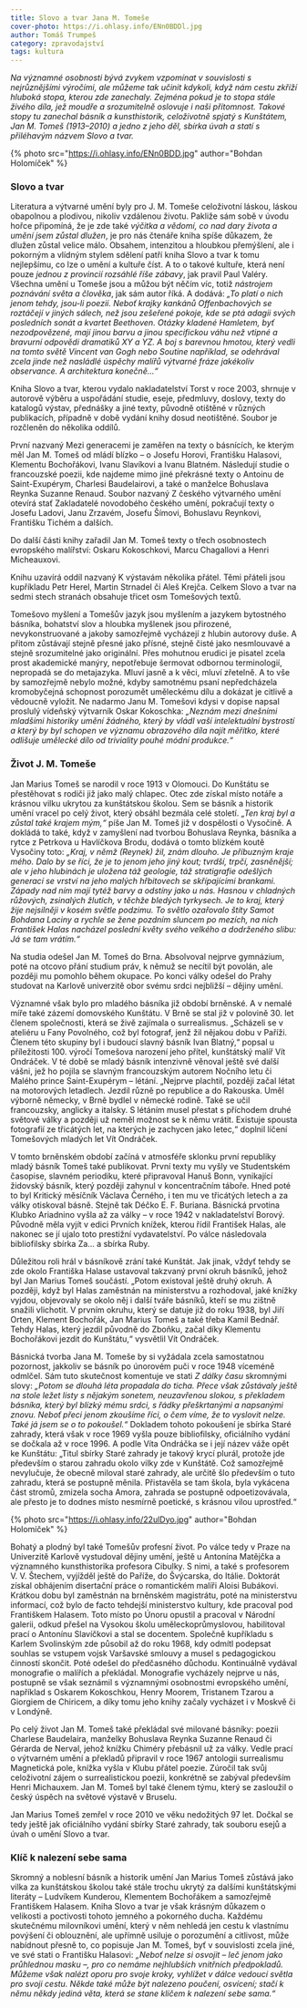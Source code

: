 ```yaml
---
title: Slovo a tvar Jana M. Tomeše
cover-photo: https://i.ohlasy.info/ENn0BDDl.jpg
author: Tomáš Trumpeš
category: zpravodajství
tags: kultura
---
```


*Na významné osobnosti bývá zvykem vzpomínat v souvislosti s nejrůznějšími výročími, ale můžeme tak učinit kdykoli, když nám cestu zkříží hluboká stopa, kterou zde zanechaly. Zejména pokud je to stopa stále živého díla, jež moudře a srozumitelně oslovuje i naši přítomnost. Takové stopy tu zanechal básník a kunsthistorik, celoživotně spjatý s Kunštátem, Jan M. Tomeš (1913–2010) a jedno z jeho děl, sbírka úvah a statí s přiléhavým názvem Slovo a tvar.*

{% photo src="https://i.ohlasy.info/ENn0BDD.jpg" author="Bohdan Holomíček" %}

### Slovo a tvar

Literatura a výtvarné umění byly pro J. M. Tomeše celoživotní láskou, láskou obapolnou a plodivou, nikoliv vzdálenou životu. Pakliže sám sobě v úvodu hořce připomíná, že je zde také *výčitka a vědomí, co nad dary života a umění jsem zůstal dlužen*, je pro nás čtenáře kniha spíše důkazem, že dlužen zůstal velice málo. Obsahem, intenzitou a hloubkou přemýšlení, ale i pokorným a vlídným stylem sdělení patří kniha Slovo a tvar k tomu nejlepšímu, co lze o umění a kultuře číst. A to o takové kultuře, která není pouze *jednou z provincií rozsáhlé říše zábavy*, jak pravil Paul Valéry. Všechna umění u Tomeše jsou a můžou být něčím víc, totiž *nástrojem poznávání světa a člověka*, jak sám autor říká. A dodává: *„To platí o nich jenom tehdy, jsou-li poezií. Neboť krajky kankánů Offenbachových se roztáčejí v jiných sálech, než jsou zešeřené pokoje, kde se ptá adagii svých posledních sonát a kvartet Beethoven. Otázky kladené Hamletem, byť nezodpovězené, mají jinou barvu a jinou specifickou váhu než vtipné a bravurní odpovědi dramatiků XY a YZ. A boj s barevnou hmotou, který vedli na tomto světě Vincent van Gogh nebo Soutine například, se odehrával zcela jinde než nasládlé úspěchy malířů výtvarné fráze jakékoliv observance. A architektura konečně…“*

Kniha Slovo a tvar, kterou vydalo nakladatelství Torst v roce 2003, shrnuje v autorově výběru a uspořádání studie, eseje, předmluvy, doslovy, texty do katalogů výstav, přednášky a jiné texty, původně otištěné v různých publikacích, případně v době vydání knihy dosud neotištěné. Soubor je rozčleněn do několika oddílů. 

První nazvaný Mezi generacemi je zaměřen na texty o básnících, ke kterým měl Jan M. Tomeš od mládí blízko – o Josefu Horovi, Františku Halasovi, Klementu Bochořákovi, Ivanu Slavíkovi a Ivanu Blatném. Následují studie o francouzské poezii, kde najdeme mimo jiné překrásné texty o Antoinu de Saint-Exupérym, Charlesi Baudelairovi, a také o manželce Bohuslava Reynka Suzanne Renaud. Soubor nazvaný Z českého výtvarného umění otevírá stať Zakladatelé novodobého českého umění, pokračují texty o Josefu Ladovi, Janu Zrzavém, Josefu Šímovi, Bohuslavu Reynkovi, Františku Tichém a dalších. 

Do další části knihy zařadil Jan M. Tomeš texty o třech osobnostech evropského malířství: Oskaru Kokoschkovi, Marcu Chagallovi a Henri Micheauxovi. 

Knihu uzavírá oddíl nazvaný K výstavám několika přátel. Těmi přáteli jsou kupříkladu Petr Herel, Martin Strnadel či Aleš Krejča. Celkem Slovo a tvar na sedmi stech stranách obsahuje třicet osm Tomešových textů.

Tomešovo myšlení a Tomešův jazyk jsou myšlením a jazykem bytostného básníka, bohatství slov a hloubka myšlenek jsou přirozené, nevykonstruované a jakoby samozřejmě vycházejí z hlubin autorovy duše. A přitom zůstávají stejně přesné jako přísné, stejně čisté jako nesmlouvavé a stejně srozumitelné jako originální. Přes mohutnou erudici je pisatel zcela prost akademické manýry, nepotřebuje šermovat odbornou terminologií, nepropadá se do metajazyka. Mluví jasně a k věci, mluví zřetelně. A to vše by samozřejmě nebylo možné, kdyby samotnému psaní nepředcházela kromobyčejná schopnost porozumět uměleckému dílu a dokázat je citlivě a vědoucně vyložit. Ne nadarmo Janu M. Tomešovi kdysi v dopise napsal proslulý vídeňský výtvarník Oskar Kokoschka: *„Neznám mezi dnešními mladšími historiky umění žádného, který by vládl vaší intelektuální bystrostí a který by byl schopen ve významu obrazového díla najít měřítko, které odlišuje umělecké dílo od triviality pouhé módní produkce.“*

### Život J. M. Tomeše

Jan Marius Tomeš se narodil v roce 1913 v Olomouci. Do Kunštátu se přestěhovat s rodiči již jako malý chlapec. Otec zde získal místo notáře a krásnou vilku ukrytou za kunštátskou školou. Sem se básník a historik umění vracel po celý život, který obsáhl bezmála celé století. *„Ten kraj byl a zůstal také krajem mým,“* píše Jan M. Tomeš již v dospělosti o Vysočině. A dokládá to také, když v zamyšlení nad tvorbou Bohuslava Reynka, básníka a rytce z Petrkova u Havlíčkova Brodu, dodává o tomto blízkém koutě Vysočiny toto: *„Kraj, v němž (Reynek) žil, znám dlouho. Je příbuzným kraje mého. Dalo by se říci, že je to jenom jeho jiný kout; tvrdší, trpčí, zasněnější; ale v jeho hlubinách je uložena táž geologie, táž stratigrafie odešlých generací se vrství na jeho malých hřbitovech se skřípajícími brankami. Západy nad ním mají tytéž barvy a odstíny jako u nás. Hasnou v chladných růžových, zsinalých žlutích, v těchže bledých tyrkysech. Je to kraj, který žije nejsilněji v kosém světle podzimu. To světlo ozařovalo štíty Samot Bohdana Laciny a rychle se žene pozdním sluncem po mezích, na nich František Halas nacházel poslední květy svého velkého a dodrženého slibu: Já se tam vrátím.“*

Na studia odešel Jan M. Tomeš do Brna. Absolvoval nejprve gymnázium, poté na otcovo přání studium práv, k němuž se necítil být povolán, ale později mu pomohlo během okupace. Po konci války odešel do Prahy studovat na Karlově univerzitě obor svému srdci nejbližší – dějiny umění. 

Významné však bylo pro mladého básníka již období brněnské. A v nemalé míře také zázemí domovského Kunštátu. V Brně se stal již v polovině 30. let členem společnosti, která se živě zajímala o surrealismus. „Scházeli se v ateliéru u Fany Povolného, což byl fotograf, jenž žil nějakou dobu v Paříži. Členem této skupiny byl i budoucí slavný básník Ivan Blatný,“ popsal u příležitosti 100. výročí Tomešova narození jeho přítel, kunštátský malíř Vít Ondráček. V té době se mladý básník intenzivně věnoval ještě své další vášni, jež ho pojila se slavným francouzským autorem Nočního letu či Malého prince Saint-Exupérym – létání. „Nejprve plachtil, později začal létat na motorových letadlech. Jezdil různě po republice a do Rakouska. Uměl výborně německy, v Brně bydlel v německé rodině. Také se učil francouzsky, anglicky a italsky. S létáním musel přestat s příchodem druhé světové války a později už neměl možnost se k němu vrátit. Existuje spousta fotografií ze třicátých let, na kterých je zachycen jako letec,“ doplnil líčení Tomešových mladých let Vít Ondráček.

V tomto brněnském období začíná v atmosféře sklonku první republiky mladý básník Tomeš také publikovat. První texty mu vyšly ve Studentském časopise, slavném periodiku, které připravoval Hanuš Bonn, vynikající židovský básník, který později zahynul v koncentračním táboře. Hned poté to byl Kritický měsíčník Václava Černého, i ten mu ve třicátých letech a za války otiskoval básně. Stejně tak Déčko E. F. Buriana. Básnická prvotina Klubko Ariadnino vyšla až za války – v roce 1942 v nakladatelství Borový. Původně měla vyjít v edici Prvních knížek, kterou řídil František Halas, ale nakonec se jí ujalo toto prestižní vydavatelství. Po válce následovala bibliofilsky sbírka Za… a sbírka Ruby.

Důležitou roli hrál v básníkově zrání také Kunštát. Jak jinak, vždyť tehdy se zde okolo Františka Halase ustavoval takzvaný první okruh básníků, jehož byl Jan Marius Tomeš součástí. „Potom existoval ještě druhý okruh. A později, když byl Halas zaměstnán na ministerstvu a rozhodoval, jaké knížky vyjdou, objevovaly se okolo něj i další tváře básníků, kteří se mu zištně snažili vlichotit. V prvním okruhu, který se datuje již do roku 1938, byl Jiří Orten, Klement Bochořák, Jan Marius Tomeš a také třeba Kamil Bednář. Tehdy Halas, který jezdil původně do Zboňku, začal díky Klementu Bochořákovi jezdit do Kunštátu,“ vysvětlil Vít Ondráček.

Básnická tvorba Jana M. Tomeše by si vyžádala zcela samostatnou pozornost, jakkoliv se básník po únorovém puči v roce 1948 víceméně odmlčel. Sám tuto skutečnost komentuje ve stati *Z dálky času* skromnými slovy: *„Potom se dlouhá léta propadala do ticha. Přece však zůstávaly ještě na stole ležet listy s nějakým sonetem, neuzavřenou slokou, s překladem básníka, který byl blízký mému srdci, s řádky přeškrtanými a napsanými znovu. Neboť přeci jenom zkoušíme říci, o čem víme, že to vyslovit nelze. Také já jsem se o to pokoušel.“* Dokladem tohoto pokoušení je sbírka Staré zahrady, která však v roce 1969 vyšla pouze bibliofilsky, oficiálního vydání se dočkala až v roce 1996. A podle Víta Ondráčka se i její název váže opět ke Kunštátu: „Titul sbírky Staré zahrady je takový krycí plurál, protože jde především o starou zahradu okolo vilky zde v Kunštátě. Což samozřejmě nevylučuje, že obecně miloval staré zahrady, ale určitě šlo především o tuto zahradu, která se postupně měnila. Přistavěla se tam škola, byla vykácena část stromů, zmizela socha Amora, zahrada se postupně odpoetizovávala, ale přesto je to dodnes místo nesmírně poetické, s krásnou vilou uprostřed.“

{% photo src="https://i.ohlasy.info/22ulDyo.jpg" author="Bohdan Holomíček" %}

Bohatý a plodný byl také Tomešův profesní život. Po válce tedy v Praze na Univerzitě Karlově vystudoval dějiny umění, ještě u Antonína Matějčka a významného kunsthistorika profesora Cibulky. S nimi, a také s profesorem V. V. Štechem, vyjížděl ještě do Paříže, do Švýcarska, do Itálie. Doktorát získal obhájením disertační práce o romantickém malíři Aloisi Bubákovi. Krátkou dobu byl zaměstnán na brněnském magistrátu, poté na ministerstvu informací, což bylo de facto tehdejší ministerstvo kultury, kde pracoval pod Františkem Halasem. Toto místo po Únoru opustil a pracoval v Národní galerii, odkud přešel na Vysokou školu uměleckoprůmyslovou, habilitoval prací o Antonínu Slavíčkovi a stal se docentem. Společně kupříkladu s Karlem Svolinským zde působil až do roku 1968, kdy odmítl podepsat souhlas se vstupem vojsk Varšavské smlouvy a musel s pedagogickou činností skončit. Poté odešel do předčasného důchodu. Kontinuálně vydával monografie o malířích a překládal. Monografie vycházely nejprve u nás, postupně se však seznámil s významnými osobnostmi evropského umění, například s Oskarem Kokoschkou, Henry Moorem, Tristanem Tzarou a Giorgiem de Chiricem, a díky tomu jeho knihy začaly vycházet i v Moskvě či v Londýně.

Po celý život Jan M. Tomeš také překládal své milované básníky: poezii Charlese Baudelaira, manželky Bohuslava Reynka Suzanne Renaud či Gérarda de Nerval, jehož knížku Chiméry přebásnil už za války. Vedle prací o výtvarném umění a překladů připravil v roce 1967 antologii surrealismu Magnetická pole, knížka vyšla v Klubu přátel poezie. Zúročil tak svůj celoživotní zájem o surrealistickou poezii, konkrétně se zabýval především Henri Michauxem. Jan M. Tomeš byl také členem týmu, který se zasloužil o český úspěch na světové výstavě v Bruselu.

Jan Marius Tomeš zemřel v roce 2010 ve věku nedožitých 97 let. Dočkal se tedy ještě jak oficiálního vydání sbírky Staré zahrady, tak souboru esejů a úvah o umění Slovo a tvar.

### Klíč k nalezení sebe sama

Skromný a noblesní básník a historik umění Jan Marius Tomeš zůstává jako vilka za kunštátskou školou také stále trochu ukrytý za dalšími kunštátskými literáty – Ludvíkem Kunderou, Klementem Bochořákem a samozřejmě Františkem Halasem. Kniha Slovo a tvar je však krásným důkazem o velikosti a poctivosti tohoto jemného a pokorného ducha. Každému skutečnému milovníkovi umění, který v něm nehledá jen cestu k vlastnímu povýšení či oblouznění, ale upřímně usiluje o porozumění a citlivost, může nabídnout přesně to, co popisuje Jan M. Tomeš, byť v souvislosti zcela jiné, ve své stati o Františku Halasovi: *„Neboť nelze si osvojit – leč jenom jako průhlednou masku –, pro co nemáme nejhlubších vnitřních předpokladů. Můžeme však nalézt oporu pro svoje kroky, vyhlížet v dálce vedoucí světla pro svoji cestu. Někde také může být nalezeno poučení, osvícení; stačí k němu někdy jediná věta, která se stane klíčem k nalezení sebe sama.“*
